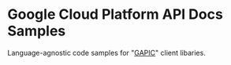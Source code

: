 # Google Cloud Platform API Docs Samples

Language-agnostic code samples for "[GAPIC](https://github.com/googleapis/gapic-generator)" client libaries.
